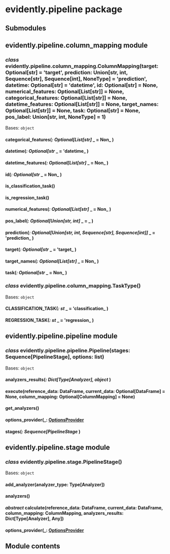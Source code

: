 # evidently.pipeline package

## Submodules

## evidently.pipeline.column_mapping module


### _class_ evidently.pipeline.column_mapping.ColumnMapping(target: Optional[str] = 'target', prediction: Union[str, int, Sequence[str], Sequence[int], NoneType] = 'prediction', datetime: Optional[str] = 'datetime', id: Optional[str] = None, numerical_features: Optional[List[str]] = None, categorical_features: Optional[List[str]] = None, datetime_features: Optional[List[str]] = None, target_names: Optional[List[str]] = None, task: Optional[str] = None, pos_label: Union[str, int, NoneType] = 1)
Bases: `object`


#### categorical_features(_: Optional[List[str]_ _ = Non_ )

#### datetime(_: Optional[str_ _ = 'datetime_ )

#### datetime_features(_: Optional[List[str]_ _ = Non_ )

#### id(_: Optional[str_ _ = Non_ )

#### is_classification_task()

#### is_regression_task()

#### numerical_features(_: Optional[List[str]_ _ = Non_ )

#### pos_label(_: Optional[Union[str, int]_ _ = _ )

#### prediction(_: Optional[Union[str, int, Sequence[str], Sequence[int]]_ _ = 'prediction_ )

#### target(_: Optional[str_ _ = 'target_ )

#### target_names(_: Optional[List[str]_ _ = Non_ )

#### task(_: Optional[str_ _ = Non_ )

### _class_ evidently.pipeline.column_mapping.TaskType()
Bases: `object`


#### CLASSIFICATION_TASK(_: st_ _ = 'classification_ )

#### REGRESSION_TASK(_: st_ _ = 'regression_ )
## evidently.pipeline.pipeline module


### _class_ evidently.pipeline.pipeline.Pipeline(stages: Sequence[PipelineStage], options: list)
Bases: `object`


#### analyzers_results(_: Dict[Type[Analyzer], object_ )

#### execute(reference_data: DataFrame, current_data: Optional[DataFrame] = None, column_mapping: Optional[ColumnMapping] = None)

#### get_analyzers()

#### options_provider(_: [OptionsProvider](./evidently.options.md#evidently.options.OptionsProvider_ )

#### stages(_: Sequence[PipelineStage_ )
## evidently.pipeline.stage module


### _class_ evidently.pipeline.stage.PipelineStage()
Bases: `object`


#### add_analyzer(analyzer_type: Type[Analyzer])

#### analyzers()

#### _abstract_ calculate(reference_data: DataFrame, current_data: DataFrame, column_mapping: ColumnMapping, analyzers_results: Dict[Type[Analyzer], Any])

#### options_provider(_: [OptionsProvider](./evidently.options.md#evidently.options.OptionsProvider_ )
## Module contents

